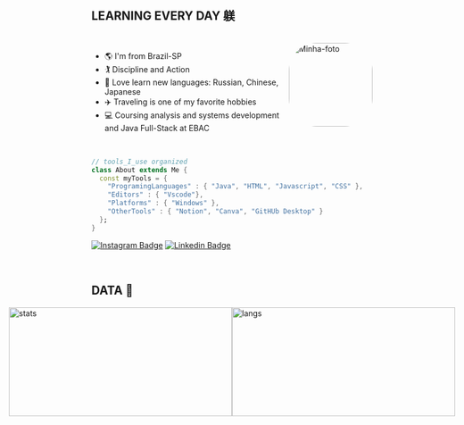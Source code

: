 ## LEARNING EVERY DAY 躾

<div style="display: inline_block"><br>
  <img align="right" alt="Minha-foto" height="150" style="border-radius:50px;" src="https://cdn.discordapp.com/attachments/440952521905799169/942816659222171679/download20220201130632.png">
</div>


- 🌎 I'm from Brazil-SP
- 🏌️ Discipline and Action
- 🧠 Love learn new languages: Russian, Chinese, Japanese
- ✈️ Traveling is one of my favorite hobbies
- 💻 Coursing analysis and systems development and Java Full-Stack at EBAC


<br>

```dart
// tools_I_use organized
class About extends Me { 
  const myTools = {  
    "ProgramingLanguages" : { "Java", "HTML", "Javascript", "CSS" },
    "Editors" : { "Vscode"},
    "Platforms" : { "Windows" },
    "OtherTools" : { "Notion", "Canva", "GitHUb Desktop" }
  };
}
```



[![Instagram Badge](https://img.shields.io/badge/-instagram-red?style=for-the-badge&logo=instagram&logoColor=white&link=https://github.com/kennedybarros)](https://www.instagram.com/7essxr/)
[![Linkedin Badge](https://img.shields.io/badge/-Linkedin-blue?style=for-the-badge&logo=Linkedin&logoColor=white&link=https://github.com/kennedybarros)](https://www.linkedin.com/in/bruno-vinicius-t/)

<br>

## DATA 🧮
<a href="https://github.com/brunotesser" style="display: flex; justify-content: center;">
  <img src="https://github-readme-stats.vercel.app/api?username=brunotesser&show_icons=true&theme=chartreuse-dark" alt="stats" width="400px" height="195px">
  <img src="https://github-readme-stats.vercel.app/api/top-langs/?username=brunotesser&layout=compact&theme=chartreuse-dark" alt="langs" width="400px" height="195px"> 
</a>



